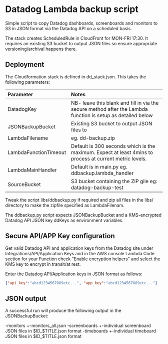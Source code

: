 Datadog Lambda backup script
============================
Simple script to copy Datadog dashboards, screenboards and monitors to S3 in JSON format via the Datadog API on a scheduled basis.

The stack creates ScheduledRule in CloudFront for MON-FRI 17:30. It requires an existing S3 bucket to output JSON files so ensure appropriate versioning/archival happens there.

Deployment
----------

The Cloudformation stack is defined in dd_stack.json. This takes the following parameters:

Parameter|Notes
:---|:---
DatadogKey|NB- leave this blank and fill in via the secure method after the Lambda function is setup as detailed below  
JSONBackupBucket|Existing S3 bucket to output JSON files to
LambdaFilename|eg. dd-backup.zip  
LambdaFunctionTimeout|Default is 300 seconds which is the maximum. Expect at least 4mins to process at current metric levels.
LambdaMainHandler|Default is in main.py eg. ddbackup.lambda_handler  
SourceBucket|S3 bucket containing the ZIP gile eg: datadog-backup-test

Tweak the script libs/ddbackup.py if required and zip all files in the libs/ directory to make the zipfile specified as LambdaFilenam.

The ddbackup.py script expects JSONBackupBucket and a KMS-encrypted Datadog API JSON key ddKeys as environment variables. 

Secure API/APP Key configuration
--------------------------------
Get valid Datadog API and application keys from the Datadog site under Integrations/API/Application Keys and in the AWS console Lambda Code section for your Function check "Enable encryption helpers" and select the KMS key to encrypt in transit/at rest.

Enter the Datadog API/Application keys in JSON format as follows:
```json
{"api_key":"abcd1234567889etc...", "app_key":"abcd1234567889etc..."}
```

JSON output
-----------
A successful run will produce the following output in the JSONBackupBucket:

-monitors
 +-monitors_all.json
-screenboards
 +-individual screenboard JSON files in $ID_$TITLE.json format
-timeboards
 +-individual timeboard JSON files in $ID_$TITLE.json format

